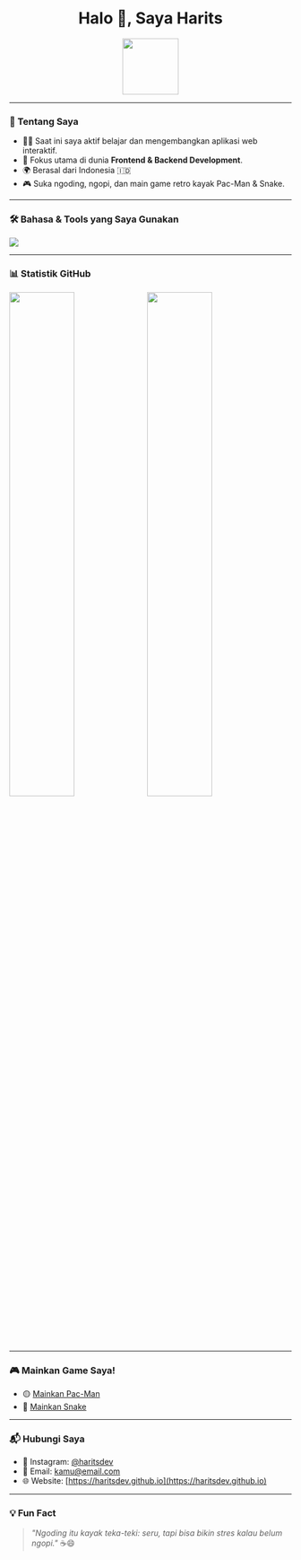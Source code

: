 <h1 align="center">Halo 👋, Saya Harits</h1>
<p align="center">
  <img src="https://media.giphy.com/media/Ju7l5y9osyymQ/giphy.gif" width="100" />
</p>

---

### 🧠 Tentang Saya
- 👨‍💻 Saat ini saya aktif belajar dan mengembangkan aplikasi web interaktif.
- 📱 Fokus utama di dunia **Frontend & Backend Development**.
- 🌍 Berasal dari Indonesia 🇮🇩
- 🎮 Suka ngoding, ngopi, dan main game retro kayak Pac-Man & Snake.

---

### 🛠️ Bahasa & Tools yang Saya Gunakan

<p align="left">
  <img src="https://skillicons.dev/icons?i=html,css,js,react,nodejs,express,tailwind,firebase,python,git,github" />
</p>

---

### 📊 Statistik GitHub

<p align="left">
  <img src="https://github-readme-stats.vercel.app/api?username=haritsdev&show_icons=true&theme=radical" width="48%" />
  <img src="https://github-readme-streak-stats.herokuapp.com/?user=haritsdev&theme=radical" width="48%" />
</p>

---

### 🎮 Mainkan Game Saya!

- 🟡 [Mainkan Pac-Man](https://haritsdev.github.io/games/pacman/)
- 🐍 [Mainkan Snake](https://haritsdev.github.io/games/snake/)

---

### 📬 Hubungi Saya
- 💬 Instagram: [@haritsdev](https://instagram.com/haritsdev)
- 📧 Email: kamu@email.com
- 🌐 Website: [https://haritsdev.github.io](https://haritsdev.github.io)

---

### 💡 Fun Fact
> _"Ngoding itu kayak teka-teki: seru, tapi bisa bikin stres kalau belum ngopi."_ ☕😄
> 
